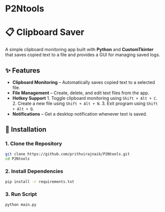 # P2Ntools
# **📋 Clipboard Saver**  

A simple clipboard monitoring app built with **Python** and **CustomTkinter** that saves copied text to a file and provides a GUI for managing saved logs.

## **✨ Features**
- **Clipboard Monitoring** – Automatically saves copied text to a selected file.  
- **File Management** – Create, delete, and edit text files from the app.  
- **Hotkey Support** 
        1. Toggle clipboard monitoring using `Shift + Alt + C`.  
        2. Create a new file using `Shift + Alt + N`.
        3. Exit program using `Shift + Alt + Q`. 
- **Notifications** – Get a desktop notification whenever text is saved.  

## **🚀 Installation**
### **1. Clone the Repository**
```sh
git clone https://github.com/prithvirajnaik/P2Ntools.git
cd P2Ntools
 ```
### **2. Install Dependencies**
```sh
pip install -r requirements.txt
 ```
### **3. Run Script**
```sh
python main.py
```